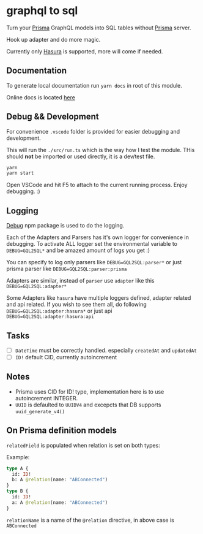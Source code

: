 # graphql to sql

Turn your [Prisma](https:prisma.io) GraphQL models into SQL tables without [Prisma](https:prisma.io) server.

Hook up adapter and do more magic.

Currently only [Hasura](https://hasura.io) is supported, more will come if needed.

## Documentation

To generate local documentation run `yarn docs` in root of this module.

Online docs is located [here](https://graphql-to-sql.now.sh)

## Debug && Development

For convenience `.vscode` folder is provided for easier debugging and development.

This will run the `./src/run.ts` which is the way how I test the module. THis should **not** be imported or used directly, it is a dev/test file.

```sh
yarn
yarn start
```

Open VSCode and hit F5 to attach to the current running process. Enjoy debugging. :)

## Logging

[Debug](https://npmjs.org/package/debug) npm package is used to do the logging.

Each of the Adapters and Parsers has it's own logger for convenience in debugging.
To activate ALL logger set the environmental variable to `DEBUG=GQL2SQL*` and be amazed amount of logs you get :)

You can specify to log only parsers like `DEBUG=GQL2SQL:parser*` or just prisma parser like `DEBUG=GQL2SQL:parser:prisma`

Adapters are similar, instead of `parser` use `adapter` like this `DEBUG=GQL2SQL:adapter*`

Some Adapters like `hasura` have multiple loggers defined, adapter related and api related. If you wish to see them all, do following `DEBUG=GQL2SQL:adapter:hasura*` or just api `DEBUG=GQL2SQL:adapter:hasura:api`

## Tasks

- [ ] `DateTime` must be correctly handled. especially `createdAt` and `updatedAt`
- [ ] `ID!` default CID, currently autoincrement

## Notes

- Prisma uses CID for ID! type, implementation here is to use autoincrement INTEGER.
- `UUID` is defaulted to `UUIDV4` and excepcts that DB supports `uuid_generate_v4()`

## On Prisma definition models

`relatedField` is populated when relation is set on both types:

Example:

```graphql
type A {
  id: ID!
  b: A @relation(name: "ABConnected")
}
type B {
  id: ID!
  a: A @relation(name: "ABConnected")
}
```

`relationName` is a name of the `@relation` directive, in above case is `ABConnected`
